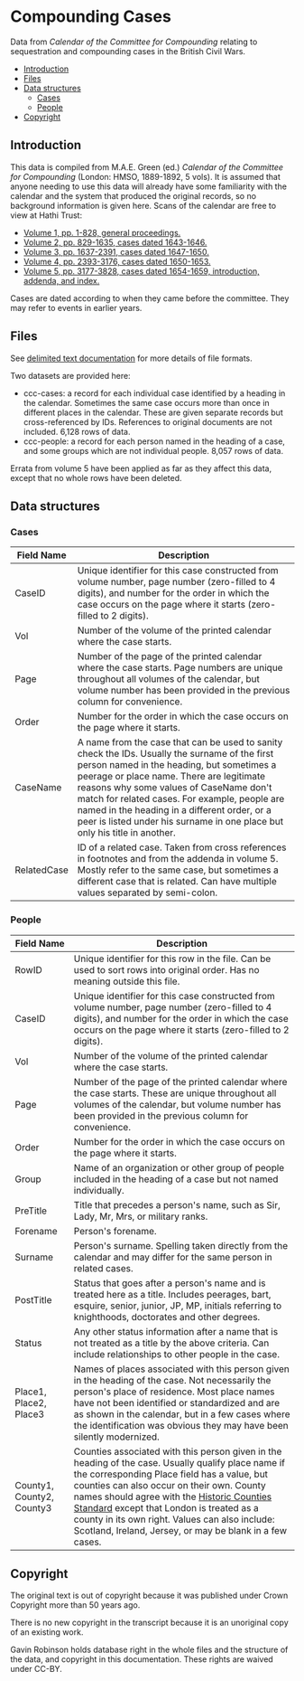 # Compounding Cases

Data from *Calendar of the Committee for Compounding* relating to sequestration and compounding cases in the British Civil Wars.

- [Introduction](#introduction)
- [Files](#files)
- [Data structures](#data-structures)
	- [Cases](#cases)
	- [People](#people)
- [Copyright](#copyright)

## Introduction

This data is compiled from M.A.E. Green (ed.) *Calendar of the Committee for Compounding* (London: HMSO, 1889-1892, 5 vols). It is assumed that anyone needing to use this data will already have some familiarity with the calendar and the system that produced the original records, so no background information is given here. Scans of the calendar are free to view at Hathi Trust:

- [Volume 1, pp. 1-828, general proceedings.](https://babel.hathitrust.org/cgi/pt?id=msu.31293027026552)
- [Volume 2, pp. 829-1635, cases dated 1643-1646.](https://babel.hathitrust.org/cgi/pt?id=mdp.39015066345532)
- [Volume 3, pp. 1637-2391, cases dated 1647-1650.](https://babel.hathitrust.org/cgi/pt?id=mdp.39015066345680)
- [Volume 4, pp. 2393-3176, cases dated 1650-1653.](https://babel.hathitrust.org/cgi/pt?id=uiug.30112107844703)
- [Volume 5, pp. 3177-3828, cases dated 1654-1659, introduction, addenda, and index.](https://babel.hathitrust.org/cgi/pt?id=mdp.39015061336072)

Cases are dated according to when they came before the committee. They may refer to events in earlier years.

## Files

See [delimited text documentation](https://github.com/drgavinr/cc-by-data/blob/main/delimited-text.md) for more details of file formats.

Two datasets are provided here:

- ccc-cases: a record for each individual case identified by a heading in the calendar. Sometimes the same case occurs more than once in different places in the calendar. These are given separate records but cross-referenced by IDs. References to original documents are not included. 6,128 rows of data.
- ccc-people: a record for each person named in the heading of a case, and some groups which are not individual people. 8,057 rows of data.

Errata from volume 5 have been applied as far as they affect this data, except that no whole rows have been deleted.

## Data structures

### Cases

| Field Name | Description |
| --- | --- |
| CaseID | Unique identifier for this case constructed from volume number, page number (zero-filled to 4 digits), and number for the order in which the case occurs on the page where it starts (zero-filled to 2 digits).
| Vol | Number of the volume of the printed calendar where the case starts. |
| Page | Number of the page of the printed calendar where the case starts. Page numbers are unique throughout all volumes of the calendar, but volume number has been provided in the previous column for convenience. |
| Order | Number for the order in which the case occurs on the page where it starts. |
| CaseName | A name from the case that can be used to sanity check the IDs. Usually the surname of the first person named in the heading, but sometimes a peerage or place name. There are legitimate reasons why some values of CaseName don't match for related cases. For example, people are named in the heading in a different order, or a peer is listed under his surname in one place but only his title in another. |
| RelatedCase | ID of a related case. Taken from cross references in footnotes and from the addenda in volume 5. Mostly refer to the same case, but sometimes a different case that is related. Can have multiple values separated by semi-colon. |

### People

| Field Name | Description |
| --- | --- |
| RowID | Unique identifier for this row in the file. Can be used to sort rows into original order. Has no meaning outside this file. |
| CaseID | Unique identifier for this case constructed from volume number, page number (zero-filled to 4 digits), and number for the order in which the case occurs on the page where it starts (zero-filled to 2 digits).
| Vol | Number of the volume of the printed calendar where the case starts. |
| Page | Number of the page of the printed calendar where the case starts. These are unique throughout all volumes of the calendar, but volume number has been provided in the previous column for convenience. |
| Order | Number for the order in which the case occurs on the page where it starts. |
| Group | Name of an organization or other group of people included in the heading of a case but not named individually. |
| PreTitle | Title that precedes a person's name, such as Sir, Lady, Mr, Mrs, or military ranks. |
| Forename | Person's forename. |
| Surname | Person's surname. Spelling taken directly from the calendar and may differ for the same person in related cases. |
| PostTitle | Status that goes after a person's name and is treated here as a title. Includes peerages, bart, esquire, senior, junior, JP, MP, initials referring to knighthoods, doctorates and other degrees. |
| Status | Any other status information after a name that is not treated as a title by the above criteria. Can include relationships to other people in the case. |
| Place1, Place2, Place3 | Names of places associated with this person given in the heading of the case. Not necessarily the person's place of residence. Most place names have not been identified or standardized and are as shown in the calendar, but in a few cases where the identification was obvious they may have been silently modernized. |
| County1, County2, County3 | Counties associated with this person given in the heading of the case. Usually qualify place name if the corresponding Place field has a value, but counties can also occur on their own. County names should agree with the [Historic Counties Standard](https://historiccountiestrust.co.uk/Historic_Counties_Standard.pdf) except that London is treated as a county in its own right. Values can also include: Scotland, Ireland, Jersey, or may be blank in a few cases. |


## Copyright

The original text is out of copyright because it was published under Crown Copyright more than 50 years ago.

There is no new copyright in the transcript because it is an unoriginal copy of an existing work.

Gavin Robinson holds database right in the whole files and the structure of the data, and copyright in this documentation. These rights are waived under CC-BY.
